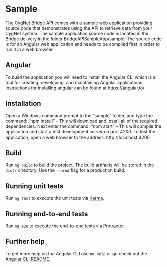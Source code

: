 # Sample

The CygNet Bridge API comes with a sample web application providing source code that demonstrates using the API to retrieve data from your CygNet system. The sample application source code is located in the Bridge delivery in the folder BridgeAPISampleApp/sample. The source code is for an Angular web application and needs to be compiled first in order to run it in a web browser.  
 
## Angular

 To build the application you will need to install the Angular CLI which is a tool for creating, developing, and maintaining Angular applications.  
Instructions for installing angular can be found at https://angular.io/ 

## Installation

Open a Windows command prompt to the “sample” folder, and type the command: 
“npm install” - This will download and install all of the required dependencies. 
Next enter the command: 
“npm start” – This will compile the application and start a test development server on port 4200. 
To test the application, open a web browser to the address: http://localhost:4200 

## Build

Run `ng build` to build the project. The build artifacts will be stored in the `dist/` directory. Use the `--prod` flag for a production build.

## Running unit tests

Run `ng test` to execute the unit tests via [Karma](https://karma-runner.github.io).

## Running end-to-end tests

Run `ng e2e` to execute the end-to-end tests via [Protractor](http://www.protractortest.org/).

## Further help

To get more help on the Angular CLI use `ng help` or go check out the [Angular CLI README](https://github.com/angular/angular-cli/blob/master/README.md).
